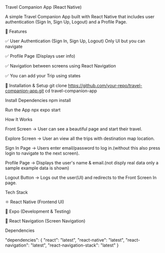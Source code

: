 Travel Companion App (React Native)

A simple Travel Companion App built with React Native that includes user authentication (Sign In, Sign Up, Logout) and a Profile Page.

📌 Features

✅ User Authentication (Sign In, Sign Up, Logout) Only UI but you can navigate

✅ Profile Page (Displays user info)

✅ Navigation between screens using React Navigation

✅ You can add your Trip using states

🚀 Installation & Setup
git clone
https://github.com/your-repo/travel-companion-app.git
cd travel-companion-app

Install Dependencies
npm install

Run the App
npx expo start

How It Works

Front Screen → User can see a beautiful page and start their travel.

Explore Screen → User an view all the trips with destination map location.

Sign In Page → Users enter email/password to log in.(without this also press login to navigate to the next screen).

Profile Page → Displays the user's name & email.(not disply real data only a sample example data is shown)

Logout Button → Logs out the user(UI) and redirects to the Front Screen In page.

Tech Stack

⚛️ React Native (Frontend UI)

📱 Expo (Development & Testing)

🚀 React Navigation (Screen Navigation)

Dependencies

"dependencies": {
"react": "latest",
"react-native": "latest",
"react-navigation": "latest",
"react-navigation-stack": "latest"
}
